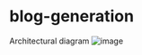 # blog-generation
Architectural diagram
![image](https://github.com/SaishShinde29/blog-generation/assets/172226158/3d8f725e-0252-4e2f-b716-1f2fd0ed9d7b)
